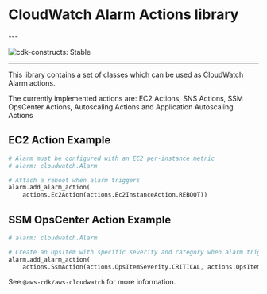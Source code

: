 # CloudWatch Alarm Actions library

<!--BEGIN STABILITY BANNER-->---


![cdk-constructs: Stable](https://img.shields.io/badge/cdk--constructs-stable-success.svg?style=for-the-badge)

---
<!--END STABILITY BANNER-->

This library contains a set of classes which can be used as CloudWatch Alarm actions.

The currently implemented actions are: EC2 Actions, SNS Actions, SSM OpsCenter Actions, Autoscaling Actions and Application Autoscaling Actions

## EC2 Action Example

```python
# Alarm must be configured with an EC2 per-instance metric
# alarm: cloudwatch.Alarm

# Attach a reboot when alarm triggers
alarm.add_alarm_action(
    actions.Ec2Action(actions.Ec2InstanceAction.REBOOT))
```

## SSM OpsCenter Action Example

```python
# alarm: cloudwatch.Alarm

# Create an OpsItem with specific severity and category when alarm triggers
alarm.add_alarm_action(
    actions.SsmAction(actions.OpsItemSeverity.CRITICAL, actions.OpsItemCategory.PERFORMANCE))
```

See `@aws-cdk/aws-cloudwatch` for more information.
